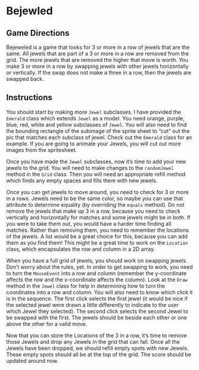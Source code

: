 # Bejewled

## Game Directions
Bejeweled is a game that looks for 3 or more in a row of jewels that are the same. All jewels that are part of a 3 or more in a row are removed from the grid. The more jewels that are removed the higher that move is worth. You make 3 or more in a row by swapping jewels with other jewels horizontally or vertically. If the swap does not make a three in a row, then the jewels are swapped back.

## Instructions
You should start by making more `Jewel` subclasses. I have provided the `Emerald` class which extends `Jewel` as a model. You need orange, purple, blue, red, white and yellow subclasses of `Jewel`. You will also need to find the bounding rectangle of the subimage of the sprite sheet to “cut” out the pic that matches each subclass of jewel. Check out the `Emerald` class for an example. If you are going to animate your Jewels, you will cut out more images from the spritesheet.

Once you have made the `Jewel` subclasses, now it’s time to add your new jewels to the grid. You will need to make changes to the `randomJewel` method in the `Grid` class. Then you will need an appropriate refill method which finds any empty spaces and fills them with new jewels.

Once you can get jewels to move around, you need to check for 3 or more in a rows. Jewels need to be the same color, so maybe you can use that attribute to determine equality (by overriding the `equals` method). Do not remove the jewels that make up 3 in a row, because you need to check vertically and horizontally for matches and some jewels might be in both. If you were to take them out, you would have a harder time finding all matches. Rather than removing them, you need to remember the locations of the jewels. A list would be a great choice for this, because you can add them as you find them! This might be a great time to work on the `Location` class, which encapsulates the row and column in a 2D array.

When you have a full grid of jewels, you should work on swapping jewels. Don’t worry about the rules, yet. In order to get swapping to work, you need to turn the `MouseEvent` into a row and column (remember the y-coordinate affects the row and the x-coordinate affects the column). Look at the `Draw` method in the `Jewel` class for help in determining how to turn the coordinates into a row and column. You will also need to know which click it is in the sequence. The first click selects the first jewel (it would be nice if the selected jewel were drawn a little differently to indicate to the user which Jewel they selected). The second click selects the second Jewel to be swapped with the first. The jewels should be beside each other or one above the other for a valid move.

Now that you can store the Locations of the 3 in a row, it’s time to remove those Jewels and drop any Jewels in the grid that can fall. Once all the Jewels have been dropped, we should refill empty spots with new Jewels. These empty spots should all be at the top of the grid. The score should be updated around now.